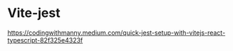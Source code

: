 # Vite-jest

https://codingwithmanny.medium.com/quick-jest-setup-with-vitejs-react-typescript-82f325e4323f


